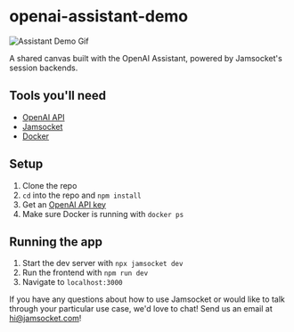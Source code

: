 # openai-assistant-demo

![Assistant Demo Gif](https://github.com/jamsocket/openai-assistant-demo/assets/34881756/0a375c67-aa5f-406f-b31b-921896cf5dce)


A shared canvas built with the OpenAI Assistant, powered by Jamsocket's session backends.

## Tools you'll need

- [OpenAI API](https://platform.openai.com/docs/overview)
- [Jamsocket](https://jamsocket.com/)
- [Docker](https://www.docker.com/products/docker-desktop/)

## Setup

1. Clone the repo
2. `cd` into the repo and `npm install`
3. Get an [OpenAI API key](https://platform.openai.com/docs/overview)
4. Make sure Docker is running with `docker ps`

## Running the app

1. Start the dev server with `npx jamsocket dev`
2. Run the frontend with `npm run dev`
3. Navigate to `localhost:3000`

If you have any questions about how to use Jamsocket or would like to talk through your particular use case, we'd love to chat! Send us an email at [hi@jamsocket.com](mailto:hi@jamsocket.com)!
